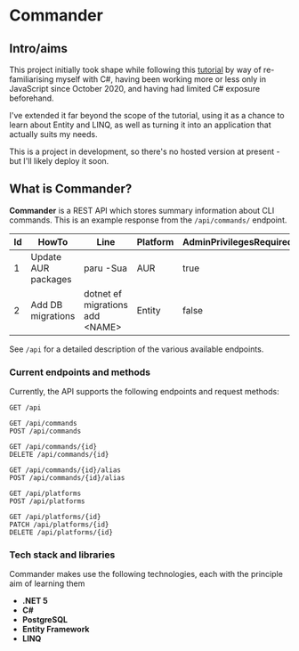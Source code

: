 # Commander

## Intro/aims

This project initially took shape while following this [tutorial](https://www.youtube.com/watch?v=fmvcAzHpsk8) by way of re-familiarising myself with C#, having been working more or less only in JavaScript since October 2020, and having had limited C# exposure beforehand.

I've extended it far beyond the scope of the tutorial, using it as a chance to learn about Entity and LINQ, as well as turning it into an application that actually suits my needs.

This is a project in development, so there's no hosted version at present - but I'll likely deploy it soon. 

## What is Commander?

**Commander** is a REST API which stores summary information about CLI commands. This is an example response from the `/api/commands/` endpoint.

| Id | HowTo | Line | Platform | AdminPrivilegesRequired |
|---|---|---|---|---|
| 1 | Update AUR packages | paru -Sua | AUR | true |
| 2 | Add DB migrations | dotnet ef migrations add \<NAME> | Entity | false |

See `/api` for a detailed description of the various available endpoints.
### Current endpoints and methods

Currently, the API supports the following endpoints and request methods: 

```http
GET /api

GET /api/commands
POST /api/commands

GET /api/commands/{id}
DELETE /api/commands/{id}

GET /api/commands/{id}/alias
POST /api/commands/{id}/alias

GET /api/platforms
POST /api/platforms

GET /api/platforms/{id}
PATCH /api/platforms/{id}
DELETE /api/platforms/{id}
```

### Tech stack and libraries

Commander makes use the following technologies, each with the principle aim of learning them 

- **.NET 5**
- **C#** 
- **PostgreSQL**
- **Entity Framework**
- **LINQ**







